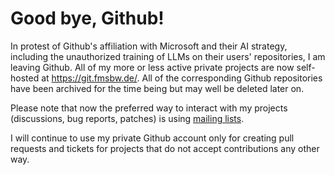 # Good bye, Github!

In protest of Github's affiliation with Microsoft and their AI strategy, including the unauthorized training of LLMs on their users' repositories, I am leaving Github.
All of my more or less active private projects are now self-hosted at https://git.fmsbw.de/.
All of the corresponding Github repositories have been archived for the time being but may well be deleted later on.

Please note that now the preferred way to interact with my projects (discussions, bug reports, patches) is using [mailing lists](https://git.fmsbw.de/?p=about).

I will continue to use my private Github account only for creating pull requests and tickets for projects that do not accept contributions any other way.
